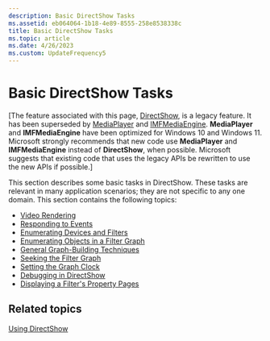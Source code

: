 ```yaml
---
description: Basic DirectShow Tasks
ms.assetid: eb064064-1b18-4e89-8555-258e8538338c
title: Basic DirectShow Tasks
ms.topic: article
ms.date: 4/26/2023
ms.custom: UpdateFrequency5
---
```


# Basic DirectShow Tasks

\[The feature associated with this page, [DirectShow](/windows/win32/directshow/directshow), is a legacy feature. It has been superseded by [MediaPlayer](/uwp/api/Windows.Media.Playback.MediaPlayer) and [IMFMediaEngine](/windows/win32/api/mfmediaengine/nn-mfmediaengine-imfmediaengine). **MediaPlayer** and **IMFMediaEngine** have been optimized for Windows 10 and Windows 11. Microsoft strongly recommends that new code use **MediaPlayer** and **IMFMediaEngine** instead of **DirectShow**, when possible. Microsoft suggests that existing code that uses the legacy APIs be rewritten to use the new APIs if possible.\]

This section describes some basic tasks in DirectShow. These tasks are relevant in many application scenarios; they are not specific to any one domain. This section contains the following topics:

-   [Video Rendering](video-rendering.md)
-   [Responding to Events](responding-to-events.md)
-   [Enumerating Devices and Filters](enumerating-devices-and-filters.md)
-   [Enumerating Objects in a Filter Graph](enumerating-objects-in-a-filter-graph.md)
-   [General Graph-Building Techniques](general-graph-building-techniques.md)
-   [Seeking the Filter Graph](seeking-the-filter-graph.md)
-   [Setting the Graph Clock](setting-the-graph-clock.md)
-   [Debugging in DirectShow](debugging-in-directshow.md)
-   [Displaying a Filter's Property Pages](displaying-a-filters-property-pages.md)

## Related topics

<dl> <dt>

[Using DirectShow](using-directshow.md)
</dt> </dl>

 

 



